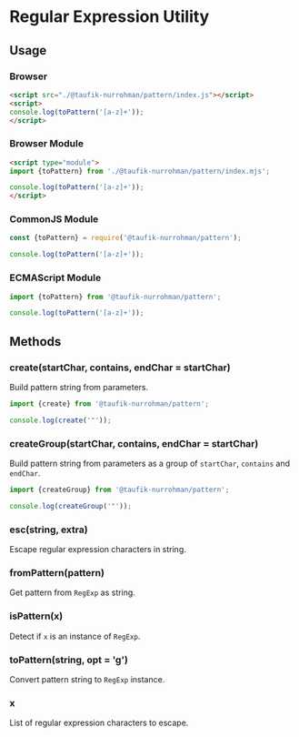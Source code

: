 Regular Expression Utility
==========================

Usage
-----

### Browser

~~~ html
<script src="./@taufik-nurrohman/pattern/index.js"></script>
<script>
console.log(toPattern('[a-z]+'));
</script>
~~~

### Browser Module

~~~ html
<script type="module">
import {toPattern} from './@taufik-nurrohman/pattern/index.mjs';

console.log(toPattern('[a-z]+'));
</script>
~~~

### CommonJS Module

~~~ js
const {toPattern} = require('@taufik-nurrohman/pattern');

console.log(toPattern('[a-z]+'));
~~~

### ECMAScript Module

~~~ js
import {toPattern} from '@taufik-nurrohman/pattern';

console.log(toPattern('[a-z]+'));
~~~

Methods
-------

### create(startChar, contains, endChar = startChar)

Build pattern string from parameters.

~~~ js
import {create} from '@taufik-nurrohman/pattern';

console.log(create('"'));
~~~

### createGroup(startChar, contains, endChar = startChar)

Build pattern string from parameters as a group of `startChar`, `contains` and `endChar`.

~~~ js
import {createGroup} from '@taufik-nurrohman/pattern';

console.log(createGroup('"'));
~~~

### esc(string, extra)

Escape regular expression characters in string.

### fromPattern(pattern)

Get pattern from `RegExp` as string.

### isPattern(x)

Detect if `x` is an instance of `RegExp`.

### toPattern(string, opt = 'g')

Convert pattern string to `RegExp` instance.

### x

List of regular expression characters to escape.
